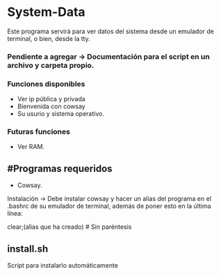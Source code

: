 # System-Data

Este programa servirá para ver datos del sistema desde un emulador de terminal, o bien, desde la tty.

### Pendiente a agregar -> Documentación para el script en un archivo y carpeta propio.

### Funciones disponibles

 - Ver ip pública y privada
 - Bienvenida con cowsay
 - Su usurio y sistema operativo.

### Futuras funciones 
 - Ver RAM.

## #Programas requeridos 
 - Cowsay.

Instalación -> Debe instalar cowsay y hacer un alias del programa en el .bashrc de su 
emulador de terminal, además de poner esto en la última línea:

clear;(alias que ha creado) # Sin paréntesis

## install.sh

Script para instalarlo automáticamente
